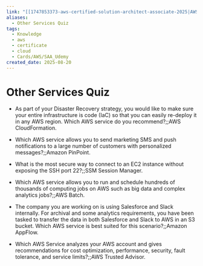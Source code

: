 ```yaml
---
link: "[[1747853373-aws-certified-solution-architect-associate-2025|AWS Certified Solution Architect Associate 2025]]"
aliases:
  - Other Services Quiz
tags:
  - Knowledge
  - aws
  - certificate
  - cloud
  - Cards/AWS/SAA_Udemy
created_date: 2025-08-20
---
```

# Other Services Quiz
- As part of your Disaster Recovery strategy, you would like to make sure your entire infrastructure is code (IaC) so that you can easily re-deploy it in any AWS region. Which AWS service do you recommend?;;AWS CloudFormation.
<!--SR:!2025-09-08,14,290-->
- Which AWS service allows you to send marketing SMS and push notifications to a large number of customers with personalized messages?;;Amazon PinPoint.
<!--SR:!2025-10-11,37,290-->
- What is the most secure way to connect to an EC2 instance without exposing the SSH port 22?;;SSM Session Manager.
<!--SR:!2025-10-04,31,270-->
- Which AWS service allows you to run and schedule hundreds of thousands of computing jobs on AWS such as big data and complex analytics jobs?;;AWS Batch.
<!--SR:!2025-09-05,11,270-->
- The company you are working on is using Salesforce and Slack internally. For archival and some analytics requirements, you have been tasked to transfer the data in both Salesforce and Slack to AWS in an S3 bucket. Which AWS service is best suited for this scenario?;;Amazon AppFlow.
<!--SR:!2025-09-05,11,270-->
- Which AWS Service analyzes your AWS account and gives recommendations for cost optimization, performance, security, fault tolerance, and service limits?;;AWS Trusted Advisor.
<!--SR:!2025-09-05,11,270-->

